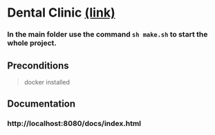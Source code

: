 # Dental Clinic [(link)](https://github.com/nicoezdias/dental_clinic_go)

### In the main folder use the command `sh make.sh` to start the whole project.

## Preconditions

> docker installed

## Documentation

### http://localhost:8080/docs/index.html
